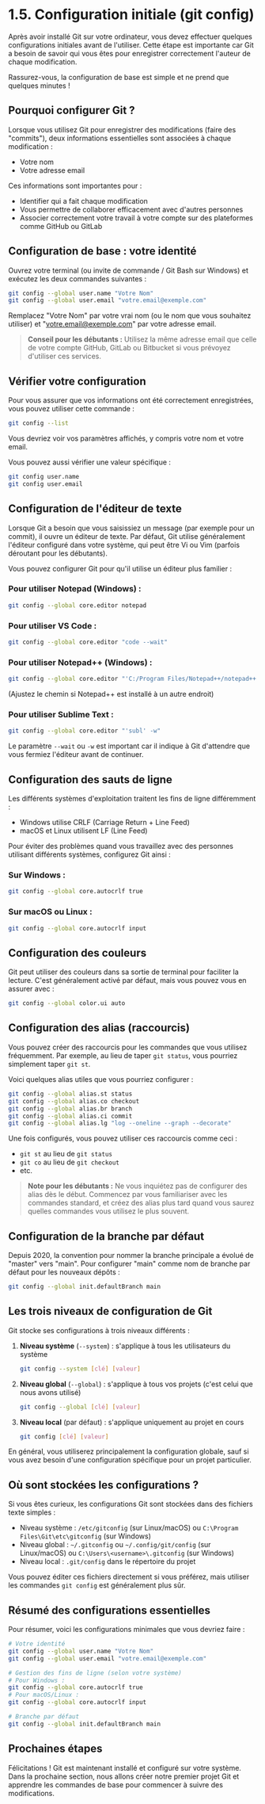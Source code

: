 # 1.5. Configuration initiale (git config)

Après avoir installé Git sur votre ordinateur, vous devez effectuer quelques configurations initiales avant de l'utiliser. Cette étape est importante car Git a besoin de savoir qui vous êtes pour enregistrer correctement l'auteur de chaque modification.

Rassurez-vous, la configuration de base est simple et ne prend que quelques minutes !

## Pourquoi configurer Git ?

Lorsque vous utilisez Git pour enregistrer des modifications (faire des "commits"), deux informations essentielles sont associées à chaque modification :
- Votre nom
- Votre adresse email

Ces informations sont importantes pour :
- Identifier qui a fait chaque modification
- Vous permettre de collaborer efficacement avec d'autres personnes
- Associer correctement votre travail à votre compte sur des plateformes comme GitHub ou GitLab

## Configuration de base : votre identité

Ouvrez votre terminal (ou invite de commande / Git Bash sur Windows) et exécutez les deux commandes suivantes :

```bash
git config --global user.name "Votre Nom"
git config --global user.email "votre.email@exemple.com"
```

Remplacez "Votre Nom" par votre vrai nom (ou le nom que vous souhaitez utiliser) et "votre.email@exemple.com" par votre adresse email.

> **Conseil pour les débutants :** Utilisez la même adresse email que celle de votre compte GitHub, GitLab ou Bitbucket si vous prévoyez d'utiliser ces services.

## Vérifier votre configuration

Pour vous assurer que vos informations ont été correctement enregistrées, vous pouvez utiliser cette commande :

```bash
git config --list
```

Vous devriez voir vos paramètres affichés, y compris votre nom et votre email.

Vous pouvez aussi vérifier une valeur spécifique :

```bash
git config user.name
git config user.email
```

## Configuration de l'éditeur de texte

Lorsque Git a besoin que vous saisissiez un message (par exemple pour un commit), il ouvre un éditeur de texte. Par défaut, Git utilise généralement l'éditeur configuré dans votre système, qui peut être Vi ou Vim (parfois déroutant pour les débutants).

Vous pouvez configurer Git pour qu'il utilise un éditeur plus familier :

### Pour utiliser Notepad (Windows) :

```bash
git config --global core.editor notepad
```

### Pour utiliser VS Code :

```bash
git config --global core.editor "code --wait"
```

### Pour utiliser Notepad++ (Windows) :

```bash
git config --global core.editor "'C:/Program Files/Notepad++/notepad++.exe' -multiInst -notabbar -nosession -noPlugin"
```
(Ajustez le chemin si Notepad++ est installé à un autre endroit)

### Pour utiliser Sublime Text :

```bash
git config --global core.editor "'subl' -w"
```

Le paramètre `--wait` ou `-w` est important car il indique à Git d'attendre que vous fermiez l'éditeur avant de continuer.

## Configuration des sauts de ligne

Les différents systèmes d'exploitation traitent les fins de ligne différemment :
- Windows utilise CRLF (Carriage Return + Line Feed)
- macOS et Linux utilisent LF (Line Feed)

Pour éviter des problèmes quand vous travaillez avec des personnes utilisant différents systèmes, configurez Git ainsi :

### Sur Windows :

```bash
git config --global core.autocrlf true
```

### Sur macOS ou Linux :

```bash
git config --global core.autocrlf input
```

## Configuration des couleurs

Git peut utiliser des couleurs dans sa sortie de terminal pour faciliter la lecture. C'est généralement activé par défaut, mais vous pouvez vous en assurer avec :

```bash
git config --global color.ui auto
```

## Configuration des alias (raccourcis)

Vous pouvez créer des raccourcis pour les commandes que vous utilisez fréquemment. Par exemple, au lieu de taper `git status`, vous pourriez simplement taper `git st`.

Voici quelques alias utiles que vous pourriez configurer :

```bash
git config --global alias.st status
git config --global alias.co checkout
git config --global alias.br branch
git config --global alias.ci commit
git config --global alias.lg "log --oneline --graph --decorate"
```

Une fois configurés, vous pouvez utiliser ces raccourcis comme ceci :
- `git st` au lieu de `git status`
- `git co` au lieu de `git checkout`
- etc.

> **Note pour les débutants :** Ne vous inquiétez pas de configurer des alias dès le début. Commencez par vous familiariser avec les commandes standard, et créez des alias plus tard quand vous saurez quelles commandes vous utilisez le plus souvent.

## Configuration de la branche par défaut

Depuis 2020, la convention pour nommer la branche principale a évolué de "master" vers "main". Pour configurer "main" comme nom de branche par défaut pour les nouveaux dépôts :

```bash
git config --global init.defaultBranch main
```

## Les trois niveaux de configuration de Git

Git stocke ses configurations à trois niveaux différents :

1. **Niveau système** (`--system`) : s'applique à tous les utilisateurs du système
   ```bash
   git config --system [clé] [valeur]
   ```

2. **Niveau global** (`--global`) : s'applique à tous vos projets (c'est celui que nous avons utilisé)
   ```bash
   git config --global [clé] [valeur]
   ```

3. **Niveau local** (par défaut) : s'applique uniquement au projet en cours
   ```bash
   git config [clé] [valeur]
   ```

En général, vous utiliserez principalement la configuration globale, sauf si vous avez besoin d'une configuration spécifique pour un projet particulier.

## Où sont stockées les configurations ?

Si vous êtes curieux, les configurations Git sont stockées dans des fichiers texte simples :

- Niveau système : `/etc/gitconfig` (sur Linux/macOS) ou `C:\Program Files\Git\etc\gitconfig` (sur Windows)
- Niveau global : `~/.gitconfig` ou `~/.config/git/config` (sur Linux/macOS) ou `C:\Users\<username>\.gitconfig` (sur Windows)
- Niveau local : `.git/config` dans le répertoire du projet

Vous pouvez éditer ces fichiers directement si vous préférez, mais utiliser les commandes `git config` est généralement plus sûr.

## Résumé des configurations essentielles

Pour résumer, voici les configurations minimales que vous devriez faire :

```bash
# Votre identité
git config --global user.name "Votre Nom"
git config --global user.email "votre.email@exemple.com"

# Gestion des fins de ligne (selon votre système)
# Pour Windows :
git config --global core.autocrlf true
# Pour macOS/Linux :
git config --global core.autocrlf input

# Branche par défaut
git config --global init.defaultBranch main
```

## Prochaines étapes

Félicitations ! Git est maintenant installé et configuré sur votre système. Dans la prochaine section, nous allons créer notre premier projet Git et apprendre les commandes de base pour commencer à suivre des modifications.
